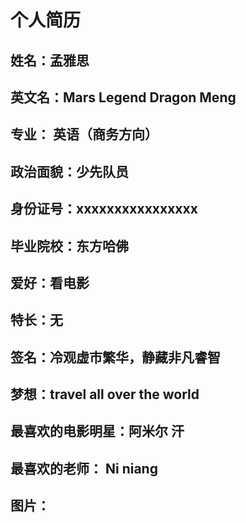 # 个人简历
## 姓名：孟雅思  
## 英文名：Mars Legend Dragon Meng  
##  专业： 英语（商务方向）
## 政治面貌：少先队员
##  身份证号：xxxxxxxxxxxxxxxx
## 毕业院校：东方哈佛
## 爱好：看电影
## 特长：无
## 签名：冷观虚市繁华，静藏非凡睿智
## 梦想：travel all over the world
## 最喜欢的电影明星：阿米尔 汗
## 最喜欢的老师： Ni niang
## 图片：[]()

